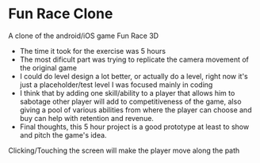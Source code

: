 # Fun Race Clone

A clone of the android/iOS game Fun Race 3D

- The time it took for the exercise was 5 hours
- The most dificult part was trying to replicate the camera movement of the original game
- I could do level design a lot better, or actually do a level, right now it's just a placeholder/test level I was focused
mainly in coding
- I think that by adding one skill/ability to a player that allows him to sabotage other player will add to 
competitiveness of the game, also giving a pool of various abilities from where the player can choose and buy can help with
retention and revenue.
- Final thoughts, this 5 hour project is a good prototype at least to show and pitch the game's idea.

Clicking/Touching the screen will make the player move along the path